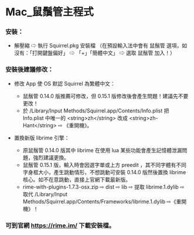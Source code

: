 # Mac_鼠鬚管主程式

### 安裝：

- 解壓縮 ⇨ 執行 Squirrel.pkg 安裝檔
（在預設輸入法中會有 鼠鬚管 選項，如沒有：「打開鍵盤偏好」 ⇨ 「+」「簡體中文」 ⇨ 選取 鼠鬚管 加入！）


### 安裝後建議修改：
    
- 修改 App 使 OS 默認 Squirrel 為繁體中文：
    - 鼠鬚管 0.14.0 版推薦可修改，但 0.15.1 版修改後會產生問題！建議先不要更改！
    - 於 /Library/Input Methods/Squirrel.app/Contents/Info.plist 把 Info.plist 中唯一的 \<string>zh\</string> 改成 \<string>zh-Hant\</string> ⇨ 《重開機》。

- 置換新版 librime 引擎：
    - 原鼠鬚管 0.14.0 版其中 librime 在使用 lua 某些功能會產生記憶體泄漏問題，強烈建議更換。
    - 鼠鬚管 0.15.1 版，輸入時會因選字單或上方 preedit ，其不同字體有不同字身框大小，產生跳動情形，不想跳動可安裝 0.14.0 版然後置換 librime 核心。如不在意跳動，直接上官網下載最新版。
    - rime-with-plugins-1.7.3-osx.zip ⇨ dist ⇨ lib ⇨ 提取 librime.1.dylib ⇨ 取代 /Library/Input Methods/Squirrel.app/Contents/Frameworks/librime.1.dylib ⇨《重開機》！

### 可到官網 https://rime.im/ 下載安裝檔。


